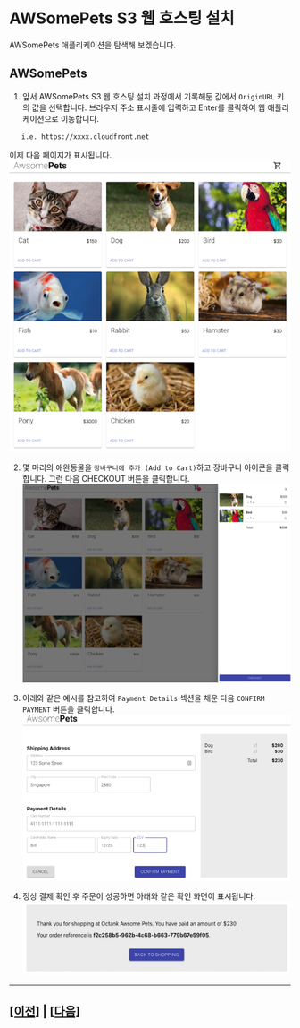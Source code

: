 # AWSomePets S3 웹 호스팅 설치

AWSomePets 애플리케이션을 탐색해 보겠습니다.

## AWSomePets

1. 앞서 AWSomePets S3 웹 호스팅 설치 과정에서 기록해둔 값에서 ```OriginURL``` 키의 값을 선택합니다. 브라우저 주소 표시줄에 입력하고 Enter를 클릭하여 웹 애플리케이션으로 이동합니다.
```bash
   i.e. https://xxxx.cloudfront.net
```

이제 다음 페이지가 표시됩니다.<br>
![AWSomePets Main](assets/awsomepets-main.png)

2. 몇 마리의 애완동물을 ```장바구니에 추가 (Add to Cart)```하고 장바구니 아이콘을 클릭합니다. 그런 다음 CHECKOUT 버튼을 클릭합니다.<br>
![AWSomePets Cart](assets/awsomepets-cart.png)

3. 아래와 같은 예시를 참고하여 ```Payment Details``` 섹션을 채운 다음 ```CONFIRM PAYMENT``` 버튼을 클릭합니다.<br>
![AWSomePets Payment](assets/awsomepets-payment.png)

4. 정상 결제 확인 후 주문이 성공하면 아래와 같은 확인 화면이 표시됩니다.
![AWSomePets Payment Success](assets/awsomepets-success.png)


---

## [[이전]](3-install-s3-hosting.md) | [[다음]](5-create-order-process.md)
